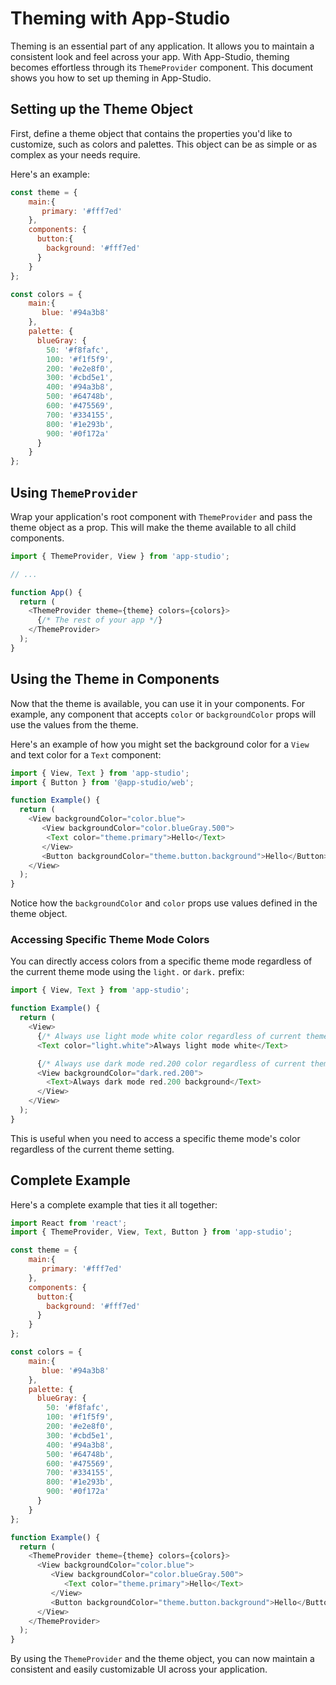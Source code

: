 # Theming with App-Studio

Theming is an essential part of any application. It allows you to maintain a consistent look and feel across your app. With App-Studio, theming becomes effortless through its `ThemeProvider` component. This document shows you how to set up theming in App-Studio.

## Setting up the Theme Object

First, define a theme object that contains the properties you'd like to customize, such as colors and palettes. This object can be as simple or as complex as your needs require.

Here's an example:

```javascript
const theme = {
    main:{
       primary: '#fff7ed'
    },
    components: {
      button:{
        background: '#fff7ed'
      }
    }
};

const colors = {
    main:{
       blue: '#94a3b8'
    },
    palette: {
      blueGray: {
        50: '#f8fafc',
        100: '#f1f5f9',
        200: '#e2e8f0',
        300: '#cbd5e1',
        400: '#94a3b8',
        500: '#64748b',
        600: '#475569',
        700: '#334155',
        800: '#1e293b',
        900: '#0f172a'
      }
    }
};
```

## Using `ThemeProvider`

Wrap your application's root component with `ThemeProvider` and pass the theme object as a prop. This will make the theme available to all child components.

```javascript
import { ThemeProvider, View } from 'app-studio';

// ...

function App() {
  return (
    <ThemeProvider theme={theme} colors={colors}>
      {/* The rest of your app */}
    </ThemeProvider>
  );
}
```

## Using the Theme in Components

Now that the theme is available, you can use it in your components. For example, any component that accepts `color` or `backgroundColor` props will use the values from the theme.

Here's an example of how you might set the background color for a `View` and text color for a `Text` component:

```javascript
import { View, Text } from 'app-studio';
import { Button } from '@app-studio/web';

function Example() {
  return (
    <View backgroundColor="color.blue">
       <View backgroundColor="color.blueGray.500">
        <Text color="theme.primary">Hello</Text>
       </View>
       <Button backgroundColor="theme.button.background">Hello</Button>
    </View>
  );
}
```

Notice how the `backgroundColor` and `color` props use values defined in the theme object.

### Accessing Specific Theme Mode Colors

You can directly access colors from a specific theme mode regardless of the current theme mode using the `light.` or `dark.` prefix:

```javascript
import { View, Text } from 'app-studio';

function Example() {
  return (
    <View>
      {/* Always use light mode white color regardless of current theme mode */}
      <Text color="light.white">Always light mode white</Text>

      {/* Always use dark mode red.200 color regardless of current theme mode */}
      <View backgroundColor="dark.red.200">
        <Text>Always dark mode red.200 background</Text>
      </View>
    </View>
  );
}
```

This is useful when you need to access a specific theme mode's color regardless of the current theme setting.

## Complete Example

Here's a complete example that ties it all together:

```javascript
import React from 'react';
import { ThemeProvider, View, Text, Button } from 'app-studio';

const theme = {
    main:{
       primary: '#fff7ed'
    },
    components: {
      button:{
        background: '#fff7ed'
      }
    }
};

const colors = {
    main:{
       blue: '#94a3b8'
    },
    palette: {
      blueGray: {
        50: '#f8fafc',
        100: '#f1f5f9',
        200: '#e2e8f0',
        300: '#cbd5e1',
        400: '#94a3b8',
        500: '#64748b',
        600: '#475569',
        700: '#334155',
        800: '#1e293b',
        900: '#0f172a'
      }
    }
};

function Example() {
  return (
    <ThemeProvider theme={theme} colors={colors}>
      <View backgroundColor="color.blue">
         <View backgroundColor="color.blueGray.500">
            <Text color="theme.primary">Hello</Text>
         </View>
         <Button backgroundColor="theme.button.background">Hello</Button>
      </View>
    </ThemeProvider>
  );
}
```

By using the `ThemeProvider` and the theme object, you can now maintain a consistent and easily customizable UI across your application.
